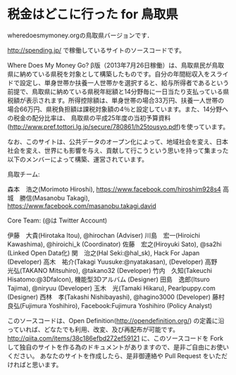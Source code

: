 # 税金はどこに行った for 鳥取県

wheredoesmymoney.orgの鳥取県バージョンです．

http://spending.jp/ で稼働しているサイトのソースコードです。

Where Does My Money Go? β版（2013年7月26日稼働）は、鳥取県民が鳥取県に納めている県税を対象として構築したものです。自分の年間総収入をスライドで設定し、単身世帯か扶養一人世帯かを選択すると、給与所得者であるという前提で、鳥取県に納めている県税年総額と14分野毎に一日当たり支払っている県税額が表示されます。所得控除額は、単身世帯の場合33万円、扶養一人世帯の場合66万円、県税負担額は課税対象額の4％と設定しています。また、14分野への税金の配分比率は、 鳥取県の平成25年度の当初予算資料(http://www.pref.tottori.lg.jp/secure/780861/h25tousyo.pdf)を使っています。

なお、このサイトは、公共データのオープン化によって、地域社会を変え、日本社会を変え、世界にも影響を与え、貢献して行こうという思いを持って集まった以下のメンバーによって構築、運営されています。

鳥取チーム:

森本　浩之(Morimoto Hiroshi), https://www.facebook.com/hiroshim928s4
高城　勝信(Masanobu Takagi), https://www.facebook.com/masanobu.takagi.david

Core Team: (@は Twitter Account)

伊藤　大貴(Hirotaka Itou), @hirochan (Adviser)
川島　宏一(Hiroichi Kawashima), @hiroichi_k (Coordinator)
佐藤　宏之(Hiroyuki Sato), @sa2hi (Linked Open Data化)
関　治之(Hal Seki:@hal_sk), Hack For Japan (Developer)
高木　祐介(Takagi Yuusuke:@nyatakasan), (Developer)
高野　光弘(TAKANO Mitsuhiro), @takano32 (Developer)
竹内　久知(Takeuchi Hisatomo:@3Dfalcon), 機能型3Dアルバム (Designer)
田島　逸郎(Itsuro Tajima), @niryuu (Developer)
玉木　光(Tamaki Hikaru), Pearlpuppy.com (Designer)
西林　孝(Takashi Nishibayashi), @hagino3000 (Developer)
藤村　良弘(Fujimura Yoshihiro), Facebook:Fujimura Yoshihiro (Policy Analyst)


このソースコードは、Open Definition(http://opendefinition.org/) の定義に沿っていれば、どなたでも利用、改変、及び再配布が可能です。
http://qiita.com/items/38c186efbd272ef59121
に、このソースコードを Fork して独自のサイトを作る為のドキュメントがありますので、是非ご自由にお使いください。
あなたのサイトを作成したら、是非御連絡や Pull Request をいただければと思います。
